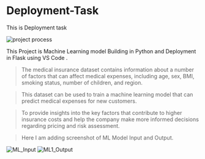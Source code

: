 # Deployment-Task
This is Deployment task

![project process](https://github.com/SnehalWalake29/Transportation-and-Logistics-ML/assets/154491359/43c09010-b401-4e8c-9398-ecf108052b5d)

This Project is Machine Learning model Building in Python and Deployment in Flask using VS Code .

> The medical insurance dataset contains information about a number of factors that can affect medical expenses, including age, sex, BMI, smoking status, number of children, and region.

> This dataset can be used to train a machine learning model that can predict medical expenses for new customers.

> To provide insights into the key factors that contribute to higher insurance costs and help the company make more informed decisions regarding pricing and risk assessment.

> Here I am adding screenshot of ML Model Input and Output.



![ML_Input](https://github.com/SnehalWalake29/Medical_Insurance_Price_Prediction/assets/154491359/bf9dd8ae-3506-4daa-bda3-d1642238ba73)
![ML1_Output](https://github.com/SnehalWalake29/Medical_Insurance_Price_Prediction/assets/154491359/4d3f5e1a-9124-4ca0-9c49-a40a9e266b64)



